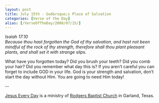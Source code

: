 ```yaml
---
layout: post
title: July 15th - God&rsquo;s Place of Salvation
categories: [Verse of the Day]
alias: [/VerseOfTheDay/2008/07/15/]
---
```


_Isaiah 17:10  
Because thou hast forgotten the God of thy salvation, and hast not
been mindful of the rock of thy strength, therefore shall thou plant
pleasant plants, and shall set it with strange slips._

What have you forgotten today? Did you brush your teeth? Did you
comb your hair? Did you remember what day this is? If you
aren&rsquo;t careful you can forget to include GOD in your life. God
is your strength and salvation, don&rsquo;t start the day without
Him. You are going to need Him today!

 --

<a href=http://jesuseveryday.net>Jesus Every Day</a> is a ministry of <a href=http://rodgersbaptist.net>Rodgers Baptist Church</a> in Garland, Texas.
